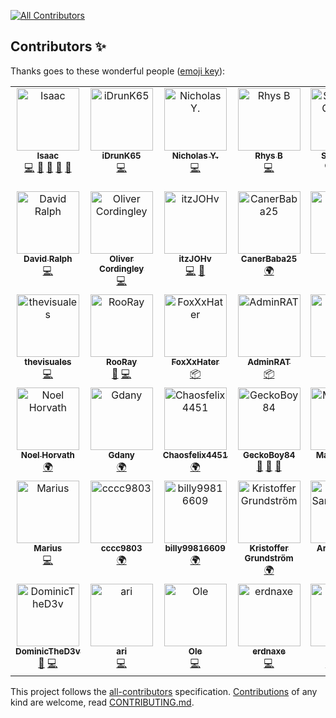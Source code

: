 
<!-- ALL-CONTRIBUTORS-BADGE:START - Do not remove or modify this section -->
[![All Contributors](https://img.shields.io/badge/all_contributors-40-orange.svg?style=flat-square)](#contributors-)
<!-- ALL-CONTRIBUTORS-BADGE:END -->

## Contributors ✨

Thanks goes to these wonderful people ([emoji key](https://allcontributors.org/docs/en/emoji-key)):

<!-- ALL-CONTRIBUTORS-LIST:START - Do not remove or modify this section -->
<!-- prettier-ignore-start -->
<!-- markdownlint-disable -->
<table>
  <tbody>
    <tr>
      <td align="center" valign="top" width="14.28%"><a href="https://eartharoid.me/"><img src="https://avatars.githubusercontent.com/u/20905071?v=4?s=100" width="100px;" alt="Isaac"/><br /><sub><b>Isaac</b></sub></a><br /><a href="https://github.com/discord-tickets/bot/commits?author=eartharoid" title="Code">💻</a> <a href="#maintenance-eartharoid" title="Maintenance">🚧</a> <a href="https://github.com/discord-tickets/bot/commits?author=eartharoid" title="Documentation">📖</a> <a href="https://github.com/discord-tickets/bot/pulls?q=is%3Apr+reviewed-by%3Aeartharoid" title="Reviewed Pull Requests">👀</a> <a href="#design-eartharoid" title="Design">🎨</a></td>
      <td align="center" valign="top" width="14.28%"><a href="https://github.com/iDrunK65"><img src="https://avatars.githubusercontent.com/u/25486774?v=4?s=100" width="100px;" alt="iDrunK65"/><br /><sub><b>iDrunK65</b></sub></a><br /><a href="https://github.com/discord-tickets/bot/commits?author=iDrunK65" title="Code">💻</a></td>
      <td align="center" valign="top" width="14.28%"><a href="https://github.com/nicholasyoannou"><img src="https://avatars.githubusercontent.com/u/29736141?v=4?s=100" width="100px;" alt="Nicholas Y."/><br /><sub><b>Nicholas Y.</b></sub></a><br /><a href="https://github.com/discord-tickets/bot/commits?author=nicholasyoannou" title="Code">💻</a></td>
      <td align="center" valign="top" width="14.28%"><a href="https://github.com/RhysB"><img src="https://avatars.githubusercontent.com/u/25815220?v=4?s=100" width="100px;" alt="Rhys B"/><br /><sub><b>Rhys B</b></sub></a><br /><a href="https://github.com/discord-tickets/bot/commits?author=RhysB" title="Code">💻</a></td>
      <td align="center" valign="top" width="14.28%"><a href="https://github.com/mgsi100"><img src="https://avatars.githubusercontent.com/u/36934590?v=4?s=100" width="100px;" alt="Sébastien Guzman"/><br /><sub><b>Sébastien Guzman</b></sub></a><br /><a href="https://github.com/discord-tickets/bot/commits?author=mgsi100" title="Code">💻</a></td>
      <td align="center" valign="top" width="14.28%"><a href="https://github.com/iFusionFr"><img src="https://avatars.githubusercontent.com/u/31099360?v=4?s=100" width="100px;" alt="iFusion"/><br /><sub><b>iFusion</b></sub></a><br /><a href="https://github.com/discord-tickets/bot/commits?author=iFusionFr" title="Code">💻</a></td>
      <td align="center" valign="top" width="14.28%"><a href="https://fivepixels.me/"><img src="https://avatars.githubusercontent.com/u/37427166?v=4?s=100" width="100px;" alt="FivePixels"/><br /><sub><b>FivePixels</b></sub></a><br /><a href="https://github.com/discord-tickets/bot/commits?author=FivePixels" title="Code">💻</a></td>
    </tr>
    <tr>
      <td align="center" valign="top" width="14.28%"><a href="https://davidcralph.co.uk/"><img src="https://avatars.githubusercontent.com/u/14052956?v=4?s=100" width="100px;" alt="David Ralph"/><br /><sub><b>David Ralph</b></sub></a><br /><a href="https://github.com/discord-tickets/bot/commits?author=davidcralph" title="Code">💻</a></td>
      <td align="center" valign="top" width="14.28%"><a href="https://github.com/OliverCordingl1"><img src="https://avatars.githubusercontent.com/u/19516518?v=4?s=100" width="100px;" alt="Oliver Cordingley"/><br /><sub><b>Oliver Cordingley</b></sub></a><br /><a href="https://github.com/discord-tickets/bot/commits?author=OliverCordingl1" title="Code">💻</a></td>
      <td align="center" valign="top" width="14.28%"><a href="https://github.com/itzJOHv"><img src="https://avatars.githubusercontent.com/u/68508885?v=4?s=100" width="100px;" alt="itzJOHv"/><br /><sub><b>itzJOHv</b></sub></a><br /><a href="https://github.com/discord-tickets/bot/commits?author=itzJOHv" title="Code">💻</a> <a href="#question-itzJOHv" title="Answering Questions">💬</a></td>
      <td align="center" valign="top" width="14.28%"><a href="https://github.com/CanerBaba25"><img src="https://avatars.githubusercontent.com/u/33705518?v=4?s=100" width="100px;" alt="CanerBaba25"/><br /><sub><b>CanerBaba25</b></sub></a><br /><a href="#translation-CanerBaba25" title="Translation">🌍</a></td>
      <td align="center" valign="top" width="14.28%"><a href="https://github.com/Felimir"><img src="https://avatars.githubusercontent.com/u/52141188?v=4?s=100" width="100px;" alt="Fel"/><br /><sub><b>Fel</b></sub></a><br /><a href="#translation-Felimir" title="Translation">🌍</a></td>
      <td align="center" valign="top" width="14.28%"><a href="https://github.com/donzee529"><img src="https://avatars.githubusercontent.com/u/43678009?v=4?s=100" width="100px;" alt="Doniel"/><br /><sub><b>Doniel</b></sub></a><br /><a href="https://github.com/discord-tickets/bot/commits?author=donzee529" title="Documentation">📖</a> <a href="https://github.com/discord-tickets/bot/commits?author=donzee529" title="Code">💻</a></td>
      <td align="center" valign="top" width="14.28%"><a href="https://puneetgopinath.github.io/"><img src="https://avatars.githubusercontent.com/u/76863199?v=4?s=100" width="100px;" alt="Puneet Gopinath"/><br /><sub><b>Puneet Gopinath</b></sub></a><br /><a href="https://github.com/discord-tickets/bot/commits?author=PuneetGopinath" title="Code">💻</a></td>
    </tr>
    <tr>
      <td align="center" valign="top" width="14.28%"><a href="https://github.com/thevisuales"><img src="https://avatars.githubusercontent.com/u/6569806?v=4?s=100" width="100px;" alt="thevisuales"/><br /><sub><b>thevisuales</b></sub></a><br /><a href="https://github.com/discord-tickets/bot/commits?author=thevisuales" title="Code">💻</a></td>
      <td align="center" valign="top" width="14.28%"><a href="https://rooray.xyz"><img src="https://avatars.githubusercontent.com/u/86845749?v=4?s=100" width="100px;" alt="RooRay"/><br /><sub><b>RooRay</b></sub></a><br /><a href="https://github.com/discord-tickets/bot/commits?author=RooRay" title="Documentation">📖</a> <a href="https://github.com/discord-tickets/bot/commits?author=RooRay" title="Code">💻</a></td>
      <td align="center" valign="top" width="14.28%"><a href="https://foxco-network.de"><img src="https://avatars.githubusercontent.com/u/54017453?v=4?s=100" width="100px;" alt="FoxXxHater"/><br /><sub><b>FoxXxHater</b></sub></a><br /><a href="#platform-FoxXxHater" title="Packaging/porting to new platform">📦</a></td>
      <td align="center" valign="top" width="14.28%"><a href="https://adminrat.codes"><img src="https://avatars.githubusercontent.com/u/24538037?v=4?s=100" width="100px;" alt="AdminRAT"/><br /><sub><b>AdminRAT</b></sub></a><br /><a href="#platform-AdminRAT" title="Packaging/porting to new platform">📦</a></td>
      <td align="center" valign="top" width="14.28%"><a href="https://c43721.dev"><img src="https://avatars.githubusercontent.com/u/55610086?v=4?s=100" width="100px;" alt="c43721"/><br /><sub><b>c43721</b></sub></a><br /><a href="#platform-c43721" title="Packaging/porting to new platform">📦</a> <a href="https://github.com/discord-tickets/bot/commits?author=c43721" title="Documentation">📖</a></td>
      <td align="center" valign="top" width="14.28%"><a href="https://github.com/n1kkl"><img src="https://avatars.githubusercontent.com/u/100782498?v=4?s=100" width="100px;" alt="Niklas"/><br /><sub><b>Niklas</b></sub></a><br /><a href="https://github.com/discord-tickets/bot/commits?author=n1kkl" title="Code">💻</a></td>
      <td align="center" valign="top" width="14.28%"><a href="https://github.com/Uzurka"><img src="https://avatars.githubusercontent.com/u/101745008?v=4?s=100" width="100px;" alt="Uzurka"/><br /><sub><b>Uzurka</b></sub></a><br /><a href="https://github.com/discord-tickets/bot/issues?q=author%3AUzurka" title="Bug reports">🐛</a> <a href="#platform-Uzurka" title="Packaging/porting to new platform">📦</a> <a href="#translation-Uzurka" title="Translation">🌍</a></td>
    </tr>
    <tr>
      <td align="center" valign="top" width="14.28%"><a href="https://github.com/iNOEEL"><img src="https://avatars.githubusercontent.com/u/26775559?v=4?s=100" width="100px;" alt="Noel Horvath"/><br /><sub><b>Noel Horvath</b></sub></a><br /><a href="#translation-iNOEEL" title="Translation">🌍</a></td>
      <td align="center" valign="top" width="14.28%"><a href="https://github.com/Gdanycz"><img src="https://avatars.githubusercontent.com/u/60316826?v=4?s=100" width="100px;" alt="Gdany"/><br /><sub><b>Gdany</b></sub></a><br /><a href="#translation-Gdanycz" title="Translation">🌍</a></td>
      <td align="center" valign="top" width="14.28%"><a href="https://github.com/Chaosfelix4451"><img src="https://avatars.githubusercontent.com/u/46029764?v=4?s=100" width="100px;" alt="Chaosfelix4451"/><br /><sub><b>Chaosfelix4451</b></sub></a><br /><a href="#translation-Chaosfelix4451" title="Translation">🌍</a></td>
      <td align="center" valign="top" width="14.28%"><a href="https://github.com/GeckoBoy84"><img src="https://avatars.githubusercontent.com/u/67899387?v=4?s=100" width="100px;" alt="GeckoBoy84"/><br /><sub><b>GeckoBoy84</b></sub></a><br /><a href="https://github.com/discord-tickets/bot/issues?q=author%3AGeckoBoy84" title="Bug reports">🐛</a> <a href="#ideas-GeckoBoy84" title="Ideas, Planning, & Feedback">🤔</a> <a href="#question-GeckoBoy84" title="Answering Questions">💬</a></td>
      <td align="center" valign="top" width="14.28%"><a href="https://github.com/Manfred-exe"><img src="https://avatars.githubusercontent.com/u/81268335?v=4?s=100" width="100px;" alt="Manfred.exe"/><br /><sub><b>Manfred.exe</b></sub></a><br /><a href="#translation-Manfred-exe" title="Translation">🌍</a></td>
      <td align="center" valign="top" width="14.28%"><a href="https://github.com/Thomasthegama"><img src="https://avatars.githubusercontent.com/u/70441539?v=4?s=100" width="100px;" alt="Thomasthegama"/><br /><sub><b>Thomasthegama</b></sub></a><br /><a href="#translation-Thomasthegama" title="Translation">🌍</a></td>
      <td align="center" valign="top" width="14.28%"><a href="https://github.com/VinDotRun"><img src="https://avatars.githubusercontent.com/u/28811713?v=4?s=100" width="100px;" alt="Vin"/><br /><sub><b>Vin</b></sub></a><br /><a href="#translation-VinDotRun" title="Translation">🌍</a> <a href="https://github.com/discord-tickets/bot/issues?q=author%3AVinDotRun" title="Bug reports">🐛</a> <a href="https://github.com/discord-tickets/bot/commits?author=VinDotRun" title="Code">💻</a></td>
    </tr>
    <tr>
      <td align="center" valign="top" width="14.28%"><a href="https://github.com/M4rlus"><img src="https://avatars.githubusercontent.com/u/43551856?v=4?s=100" width="100px;" alt="Marius"/><br /><sub><b>Marius</b></sub></a><br /><a href="https://github.com/discord-tickets/bot/commits?author=M4rlus" title="Code">💻</a></td>
      <td align="center" valign="top" width="14.28%"><a href="https://github.com/cccc9803"><img src="https://avatars.githubusercontent.com/u/30467450?v=4?s=100" width="100px;" alt="cccc9803"/><br /><sub><b>cccc9803</b></sub></a><br /><a href="#translation-cccc9803" title="Translation">🌍</a></td>
      <td align="center" valign="top" width="14.28%"><a href="https://github.com/billy99816609"><img src="https://avatars.githubusercontent.com/u/54208828?v=4?s=100" width="100px;" alt="billy99816609"/><br /><sub><b>billy99816609</b></sub></a><br /><a href="#translation-billy99816609" title="Translation">🌍</a></td>
      <td align="center" valign="top" width="14.28%"><a href="https://github.com/Umeaboy"><img src="https://avatars.githubusercontent.com/u/714473?v=4?s=100" width="100px;" alt="Kristoffer Grundström"/><br /><sub><b>Kristoffer Grundström</b></sub></a><br /><a href="#translation-Umeaboy" title="Translation">🌍</a></td>
      <td align="center" valign="top" width="14.28%"><a href="https://zukrein.xyz"><img src="https://avatars.githubusercontent.com/u/73394120?v=4?s=100" width="100px;" alt="Arda Samed Çelik"/><br /><sub><b>Arda Samed Çelik</b></sub></a><br /><a href="#translation-zukreindev" title="Translation">🌍</a></td>
      <td align="center" valign="top" width="14.28%"><a href="https://github.com/creeperita09"><img src="https://avatars.githubusercontent.com/u/97898994?v=4?s=100" width="100px;" alt="creeperita09"/><br /><sub><b>creeperita09</b></sub></a><br /><a href="#translation-creeperita09" title="Translation">🌍</a></td>
      <td align="center" valign="top" width="14.28%"><a href="https://github.com/Luzifix"><img src="https://avatars.githubusercontent.com/u/7042325?v=4?s=100" width="100px;" alt="Luzifix"/><br /><sub><b>Luzifix</b></sub></a><br /><a href="https://github.com/discord-tickets/bot/issues?q=author%3ALuzifix" title="Bug reports">🐛</a></td>
    </tr>
    <tr>
      <td align="center" valign="top" width="14.28%"><a href="https://github.com/DominicTheD3v"><img src="https://avatars.githubusercontent.com/u/119626487?v=4?s=100" width="100px;" alt="DominicTheD3v"/><br /><sub><b>DominicTheD3v</b></sub></a><br /><a href="https://github.com/discord-tickets/bot/issues?q=author%3ADominicTheD3v" title="Bug reports">🐛</a> <a href="https://github.com/discord-tickets/bot/commits?author=DominicTheD3v" title="Code">💻</a></td>
      <td align="center" valign="top" width="14.28%"><a href="https://github.com/ari-party"><img src="https://avatars.githubusercontent.com/u/49074962?v=4?s=100" width="100px;" alt="ari"/><br /><sub><b>ari</b></sub></a><br /><a href="https://github.com/discord-tickets/bot/commits?author=ari-party" title="Code">💻</a></td>
      <td align="center" valign="top" width="14.28%"><a href="https://github.com/olebohmbach"><img src="https://avatars.githubusercontent.com/u/77053238?v=4?s=100" width="100px;" alt="Ole"/><br /><sub><b>Ole</b></sub></a><br /><a href="https://github.com/discord-tickets/bot/commits?author=olebohmbach" title="Code">💻</a></td>
      <td align="center" valign="top" width="14.28%"><a href="https://github.com/erdnaxe"><img src="https://avatars.githubusercontent.com/u/2663216?v=4?s=100" width="100px;" alt="erdnaxe"/><br /><sub><b>erdnaxe</b></sub></a><br /><a href="https://github.com/discord-tickets/bot/commits?author=erdnaxe" title="Code">💻</a></td>
      <td align="center" valign="top" width="14.28%"><a href="https://github.com/LeonTheDev-io"><img src="https://avatars.githubusercontent.com/u/82466943?v=4?s=100" width="100px;" alt="Leon"/><br /><sub><b>Leon</b></sub></a><br /><a href="https://github.com/discord-tickets/bot/commits?author=LeonTheDev-io" title="Documentation">📖</a> <a href="https://github.com/discord-tickets/bot/commits?author=LeonTheDev-io" title="Code">💻</a> <a href="#translation-LeonTheDev-io" title="Translation">🌍</a></td>
    </tr>
  </tbody>
</table>

<!-- markdownlint-restore -->
<!-- prettier-ignore-end -->

<!-- ALL-CONTRIBUTORS-LIST:END -->

This project follows the [all-contributors](https://github.com/all-contributors/all-contributors) specification. [Contributions](https://github.com/discord-tickets/.github/blob/main/CONTRIBUTING.md) of any kind are welcome, read [CONTRIBUTING.md](https://github.com/discord-tickets/.github/blob/main/CONTRIBUTING.md).
